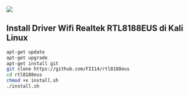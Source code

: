 ![](https://img.shields.io/badge/diuji%20pada-kali%20linux-blue)
## Install Driver Wifi Realtek RTL8188EUS di Kali Linux
```sh
apt-get update
apt-get upgrade 
apt-get install git
git clone https://github.com/FII14/rtl8188eus
cd rtl8188eus
chmod +x install.sh
./install.sh
```
